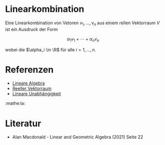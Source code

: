 # Linearkombination

Eine Linearkombination von Vetoren $v_1, ..., v_n$ aus einem rellen
Vektorraum $V$ ist ein Ausdruck der Form

$$
\alpha_1 v_1 + \cdots + \alpha_n v_n
$$

wobei die $\alpha_i \in \R$ für alle $i = 1, ..., n$.

# Referenzen

- [Lineare Algebra](jtfm.md)
- [Reeller Vektorraum](3g4f.md)
- [Lineare Unabhängigkeit](v332.md)

:mathe:la:

# Literatur

- Alan Macdonald - Linear and Geometric Algebra (2021) Seite 22
